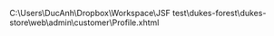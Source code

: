 C:\Users\DucAnh\Dropbox\Workspace\JSF test\dukes-forest\dukes-store\web\admin\customer\Profile.xhtml

